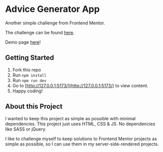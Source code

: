 # Advice Generator App

Another simple challenge from Frontend Mentor.

The challenge can be found [here](https://www.frontendmentor.io/challenges/advice-generator-app-QdUG-13db/hub/advice-generator-app-txFOJg1v8h).

Demo page [here](https://davinaleong.github.io/fem-advice-generator-app/)!

## Getting Started

1. Fork this repo
2. Run `npm install`
3. Run `npm run dev`
4. Go to [http://127.0.0.1:5173/](http://127.0.0.1:5173/) to view content.
5. Happy coding!

## About this Project

I wanted to keep this project as simple as possible with minimal dependencies. This project just uses HTML, CSS & JS. No dependencies like SASS or jQuery.

I like to challenge myself to keep solutions to Frontend Mentor projects as simple as possible, so I can use them in my server-side-rendered projects.
